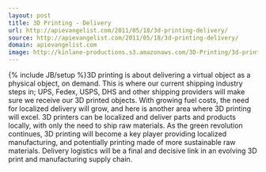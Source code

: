 ```yaml
---
layout: post
title: 3D Printing - Delivery
url: http://apievangelist.com/2011/05/18/3d-printing-delivery/
source: http://apievangelist.com/2011/05/18/3d-printing-delivery/
domain: apievangelist.com
image: http://kinlane-productions.s3.amazonaws.com/3D-Printing/3d-printing-delivery.jpg
---
```

{% include JB/setup %}3D printing is about delivering a virtual object as a physical object, on demand.
This is where our current shipping industry steps in;  UPS, Fedex, USPS, DHS and other shipping providers will make sure we receive our 3D printed objects.
With growing fuel costs, the need for localized delivery will grow, and here is another area where 3D printing will excel.
3D printers can be localized and deliver parts and products locally, with only the need to ship raw materials.
As the green revolution continues, 3D printing will become a key player providing localized manufacturing, and potentially printing made of more sustainable raw materials.
Delivery logistics will be a final and decisive link in an evolving 3D print and manufacturing supply chain.